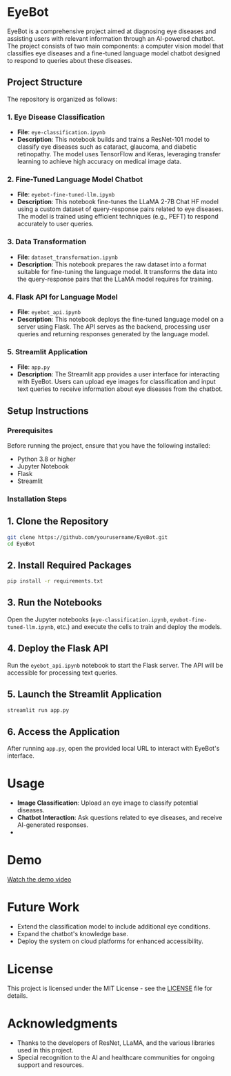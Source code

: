 # EyeBot

EyeBot is a comprehensive project aimed at diagnosing eye diseases and assisting users with relevant information through an AI-powered chatbot. The project consists of two main components: a computer vision model that classifies eye diseases and a fine-tuned language model chatbot designed to respond to queries about these diseases.

## Project Structure

The repository is organized as follows:

### 1. Eye Disease Classification
- **File**: `eye-classification.ipynb`
- **Description**: This notebook builds and trains a ResNet-101 model to classify eye diseases such as cataract, glaucoma, and diabetic retinopathy. The model uses TensorFlow and Keras, leveraging transfer learning to achieve high accuracy on medical image data.

### 2. Fine-Tuned Language Model Chatbot
- **File**: `eyebot-fine-tuned-llm.ipynb`
- **Description**: This notebook fine-tunes the LLaMA 2-7B Chat HF model using a custom dataset of query-response pairs related to eye diseases. The model is trained using efficient techniques (e.g., PEFT) to respond accurately to user queries.

### 3. Data Transformation
- **File**: `dataset_transformation.ipynb`
- **Description**: This notebook prepares the raw dataset into a format suitable for fine-tuning the language model. It transforms the data into the query-response pairs that the LLaMA model requires for training.

### 4. Flask API for Language Model
- **File**: `eyebot_api.ipynb`
- **Description**: This notebook deploys the fine-tuned language model on a server using Flask. The API serves as the backend, processing user queries and returning responses generated by the language model.

### 5. Streamlit Application
- **File**: `app.py`
- **Description**: The Streamlit app provides a user interface for interacting with EyeBot. Users can upload eye images for classification and input text queries to receive information about eye diseases from the chatbot.

## Setup Instructions

### Prerequisites
Before running the project, ensure that you have the following installed:
- Python 3.8 or higher
- Jupyter Notebook
- Flask
- Streamlit

### Installation Steps

## 1. Clone the Repository
   ```bash
   git clone https://github.com/yourusername/EyeBot.git
   cd EyeBot
```
## 2. Install Required Packages
   ```bash
   pip install -r requirements.txt
```
## 3. Run the Notebooks
Open the Jupyter notebooks (`eye-classification.ipynb`, `eyebot-fine-tuned-llm.ipynb`, etc.) and execute the cells to train and deploy the models.

## 4. Deploy the Flask API
Run the `eyebot_api.ipynb` notebook to start the Flask server. The API will be accessible for processing text queries.

## 5. Launch the Streamlit Application
   ```bash
   streamlit run app.py
```
## 6. Access the Application
After running `app.py`, open the provided local URL to interact with EyeBot's interface.

# Usage
- **Image Classification**: Upload an eye image to classify potential diseases.
- **Chatbot Interaction**: Ask questions related to eye diseases, and receive AI-generated responses.
- 
# Demo

[Watch the demo video](https://drive.google.com/uc?export=download&id=14W4QuNkJwPwVCF8oK-fy46PkCzxNVpaq)

# Future Work
- Extend the classification model to include additional eye conditions.
- Expand the chatbot's knowledge base.
- Deploy the system on cloud platforms for enhanced accessibility.

# License
This project is licensed under the MIT License - see the [LICENSE](LICENSE) file for details.

# Acknowledgments
- Thanks to the developers of ResNet, LLaMA, and the various libraries used in this project.
- Special recognition to the AI and healthcare communities for ongoing support and resources.
